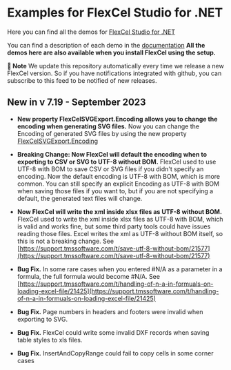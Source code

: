 ﻿# Examples for FlexCel Studio for .NET

Here you can find all the demos for [FlexCel Studio for .NET](http://www.tmssoftware.com/site/flexcelnet.asp)

You can find a description of each demo in the [documentation](https://doc.tmssoftware.com/flexcel/net/index.html)
**All the demos here are also available when you install FlexCel using the setup.**

**:book: Note** We update this repository automatically every time we release a new FlexCel version. So if you have notifications integrated with github, you can subscribe to this feed to be notified of new releases.


## New in v 7.19 - September 2023


- **New property FlexCelSVGExport.Encoding allows you to change the encoding when generating SVG files.** Now you can change the Encoding of generated SVG files by using the new property [FlexCelSVGExport.Encoding](https://doc.tmssoftware.com/flexcel/net/api/FlexCel.Render/FlexCelSVGExport/Encoding.html)

- **Breaking Change: Now FlexCel will default the encoding when to exporting to CSV or SVG to UTF-8 without BOM.** FlexCel used to use UTF-8 with BOM to save CSV or SVG files if you didn't specify an encoding. Now the default encoding is UTF-8 with BOM, which is more common. You can still specify an explicit Encoding as UTF-8 with BOM when saving those files if you want to, but if you are not specifying a default, the generated text files will change.

- **Now FlexCel will write the xml inside xlsx files as UTF-8 without BOM.** FlexCel used to write the xml inside xlsx files as UTF-8 with BOM, which is valid and works fine, but some third party tools could have issues reading those files. Excel writes the xml as UTF-8 without BOM itself, so this is not a breaking change. See [https://support.tmssoftware.com/t/save-utf-8-without-bom/21577](https://support.tmssoftware.com/t/save-utf-8-without-bom/21577)

- **Bug Fix.** In some rare cases when you entered #N/A as a parameter in a formula, the full formula would become #N/A. See [https://support.tmssoftware.com/t/handling-of-n-a-in-formuals-on-loading-excel-file/21425](https://support.tmssoftware.com/t/handling-of-n-a-in-formuals-on-loading-excel-file/21425)

- **Bug Fix.** Page numbers in headers and footers were invalid when exporting to SVG.

- **Bug Fix.** FlexCel could write some invalid DXF records when saving table styles to xls files.

- **Bug Fix.** InsertAndCopyRange could fail to copy cells in some corner cases

